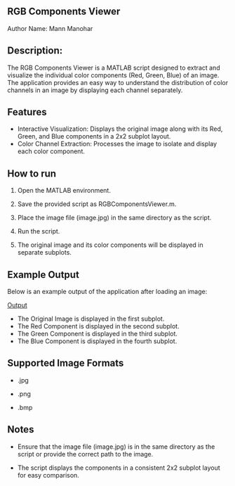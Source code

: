 





## RGB Components Viewer

Author Name: Mann Manohar



## Description: 



The RGB Components Viewer is a MATLAB script designed to extract and visualize the individual color components (Red, Green, Blue) of an image. The application provides an easy way to understand the distribution of color channels in an image by displaying each channel separately.



## Features

- Interactive Visualization: Displays the original image along with its Red, Green, and Blue components in a 2x2 subplot layout.
- Color Channel Extraction: Processes the image to isolate and display each color component.



## How to run

1. Open the MATLAB environment.

2. Save the provided script as RGBComponentsViewer.m.

3. Place the image file (image.jpg) in the same directory as the script.

4. Run the script.

6. The original image and its color components will be displayed in separate subplots.
    
## Example Output

Below is an example output of the application after loading an image:

[Output](channel_output.jpg)

- The Original Image is displayed in the first subplot.
- The Red Component is displayed in the second subplot.
- The Green Component is displayed in the third subplot.
- The Blue Component is displayed in the fourth subplot.

## Supported Image Formats

- .jpg

- .png

- .bmp


## Notes

- Ensure that the image file (image.jpg) is in the same directory as the script or provide the correct path to the image.

- The script displays the components in a consistent 2x2 subplot layout for easy comparison.

